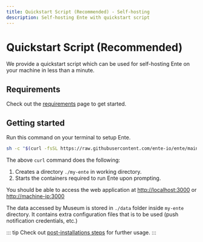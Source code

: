 ```yaml
---
title: Quickstart Script (Recommended) - Self-hosting
description: Self-hosting Ente with quickstart script
---
```


# Quickstart Script (Recommended)

We provide a quickstart script which can be used for self-hosting Ente on your
machine in less than a minute.

## Requirements

Check out the [requirements](/self-hosting/install/requirements) page to get
started.

## Getting started

Run this command on your terminal to setup Ente.

```sh
sh -c "$(curl -fsSL https://raw.githubusercontent.com/ente-io/ente/main/server/quickstart.sh)"
```

The above `curl` command does the following:
1. Creates a directory `./my-ente` in working directory.
2. Starts the containers required to run Ente upon prompting.

You should be able to access the web application at [http://localhost:3000](http://localhost:3000) or [http://machine-ip:3000](http://<machine-ip>:3000)

The data accessed by Museum is stored in `./data` folder inside `my-ente` directory.
It contains extra configuration files that is to be used (push notification credentials, etc.)

::: tip
Check out [post-installations steps](/self-hosting/install/post-install/) for further usage.
:::